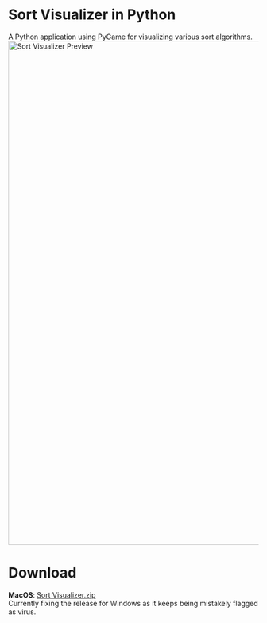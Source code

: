 # Sort Visualizer in Python
A Python application using PyGame for visualizing various sort algorithms.
<img width="1012" alt="Sort Visualizer Preview" src="https://user-images.githubusercontent.com/86862325/222879961-69a59ff5-09f2-4f07-a17f-2c27a0c98156.png">

# Download
<b>MacOS</b>: <a href="https://github.com/Jian-Li1/sort-visualizer/releases/download/v1.0.0/Sort.Visualizer.zip">Sort Visualizer.zip</a>
<br>
Currently fixing the release for Windows as it keeps being mistakely flagged as virus.
